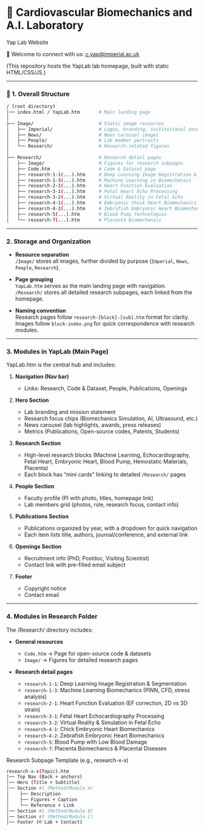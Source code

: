 # 🔬 Cardiovascular Biomechanics and A.I. Laboratory
Yap Lab Website

📧 Welcome to connect with us: [c.yap@imperial.ac.uk](mailto:c.yap@imperial.ac.uk)

(This repository hosts the YapLab lab homepage, built with static HTML/CSS/JS.)

---

### 📂 1. Overall Structure
```bash
/ (root directory)
│── index.html / YapLab.htm       # Main landing page
│
├── Image/                        # Static image resources
│   ├── Imperial/                 # Logos, branding, institutional assets
│   ├── News/                     # News carousel images
│   ├── People/                   # Lab member portraits
│   └── Research/                 # Research-related figures
│
├── Research/                     # Research detail pages
│   ├── Image/                    # Figures for research subpages
│   ├── Code.htm                  # Code & Dataset page
│   ├── research-1-1(...).htm     # Deep Learning Image Registration & Segmentation
│   ├── research-1-3(...).htm     # Machine Learning in Biomechanics
│   ├── research-2-1(...).htm     # Heart Function Evaluation
│   ├── research-3-1(...).htm     # Fetal Heart Echo Processing
│   ├── research-3-2(...).htm     # Virtual Reality in Fetal Echo
│   ├── research-4-1(...).htm     # Embryonic Chick Heart Biomechanics
│   ├── research-4-2(...).htm     # Zebrafish Embryonic Heart Biomechanics
│   ├── research-5(...).htm       # Blood Pump Technologies
│   └── research-7(...).htm       # Placenta Biomechanics
```
---

### 2. Storage and Organization

- **Resource separation**  
  `/Image/` stores all images, further divided by purpose (`Imperial`, `News`, `People`, `Research`).  

- **Page grouping**  
  `YapLab.htm` serves as the main landing page with navigation.  
  `/Research/` stores all detailed research subpages, each linked from the homepage.  

- **Naming convention**  
  Research pages follow `research-[block]-[sub].htm` format for clarity.  
  Images follow `block-index.png` for quick correspondence with research modules.  

---

### 3. Modules in YapLab (Main Page)

YapLab.htm is the central hub and includes:

1. **Navigation (Nav bar)**  
   - Links: Research, Code & Dataset, People, Publications, Openings  

2. **Hero Section**  
   - Lab branding and mission statement  
   - Research focus chips (Biomechanics Simulation, AI, Ultrasound, etc.)  
   - News carousel (lab highlights, awards, press releases)  
   - Metrics (Publications, Open-source codes, Patents, Students)  

3. **Research Section**  
   - High-level research blocks (Machine Learning, Echocardiography, Fetal Heart, Embryonic Heart, Blood Pump, Hemostatic Materials, Placenta)  
   - Each block has “mini cards” linking to detailed `/Research/` pages  

4. **People Section**  
   - Faculty profile (PI with photo, titles, homepage link)  
   - Lab members grid (photos, role, research focus, contact info)  

5. **Publications Section**  
   - Publications organized by year, with a dropdown for quick navigation  
   - Each item lists title, authors, journal/conference, and external link  

6. **Openings Section**  
   - Recruitment info (PhD, Postdoc, Visiting Scientist)  
   - Contact link with pre-filled email subject  

7. **Footer**  
   - Copyright notice  
   - Contact email  

---

### 4. Modules in Research Folder

The /Research/ directory includes:
- **General resources**  
  - `Code.htm` → Page for open-source code & datasets  
  - `Image/` → Figures for detailed research pages  

- **Research detail pages**  
  - `research-1-1`: Deep Learning Image Registration & Segmentation  
  - `research-1-3`: Machine Learning Biomechanics (PINN, CFD, stress analysis)  
  - `research-2-1`: Heart Function Evaluation (EF correction, 2D vs 3D strain)  
  - `research-3-1`: Fetal Heart Echocardiography Processing  
  - `research-3-2`: Virtual Reality & Simulation in Fetal Echo  
  - `research-4-1`: Chick Embryonic Heart Biomechanics  
  - `research-4-2`: Zebrafish Embryonic Heart Biomechanics  
  - `research-5`: Blood Pump with Low Blood Damage  
  - `research-7`: Placenta Biomechanics & Placental Diseases  

Research Subpage Template (e.g., research-x-x)

```bash
research-x-x(Topic).htm
│── Top Nav (Back + anchors)
│── Hero (Title + Subtitle)
│── Section #1 (Method/Module A)
│    ├── Description
│    ├── Figures + Caption
│    └── Reference + Link
│── Section #2 (Method/Module B)
│── Section #3 (Method/Module C)
│── Footer (© Lab + Contact)
```
